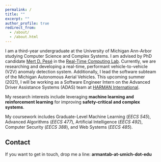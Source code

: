 ```yaml
---
permalink: /
title: ""
excerpt: ""
author_profile: true
redirect_from: 
  - /about/
  - /about.html
---
```


I am a third-year undergraduate at the University of Michigan Ann-Arbor studying Computer Science and Complex Systems. I am advised by PhD candidate [Mert D. Pesé](https://web.eecs.umich.edu/~mpese/) in the [Real-Time Computing Lab](https://rtcl.eecs.umich.edu/rtclweb/). Currently, we are researching and developing a real-time, performant vehicle-to-vehicle (V2V) anomaly detection system. Additionally, I lead the software subteam of the Michigan Autonomous Aerial Vehicles. This upcoming summer (2021), I will be working as a Software Engineer Intern on the Advanced Driver Assistance Systems (ADAS) team at [HARMAN International](https://harman.com).

My research interests include leveraging **machine learning and reinforcement learning** for improving **safety-critical and complex systems**.

My coursework includes Graduate-Level Machine Learning (_EECS 545_), Advanced Algorithms (_EECS 477_), Artificial Intelligence (_EECS 492_), Computer Security (_EECS 388_), and Web Systems (_EECS 485_).

Contact
------
If you want to get in touch, drop me a line: **armantab-at-umich-dot-edu**
